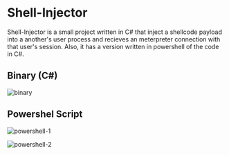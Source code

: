 # Shell-Injector

Shell-Injector is a small project written in C# that inject a shellcode payload into a another's user process and recieves an meterpreter connection with that user's session. Also, it has a version written in powershell of the code in C#.

## Binary (C#)

![binary](https://user-images.githubusercontent.com/87672627/185514493-fd85d76a-254b-40ca-a808-f3718abeb4ff.png)

## Powershel Script

![powershell-1](https://user-images.githubusercontent.com/87672627/185514509-6c933c3e-062f-4038-b7aa-1c5b70f31e14.png)

![powershell-2](https://user-images.githubusercontent.com/87672627/185514515-b6fbc618-9a7a-4390-bfe2-81c892dcad48.png)
